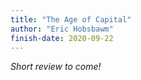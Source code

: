```yaml
---
title: "The Age of Capital"
author: "Eric Hobsbawm"
finish-date: 2020-09-22
---
```


_Short review to come!_
